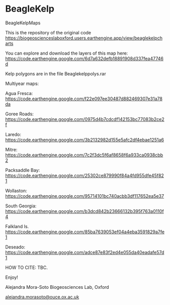 # BeagleKelp
BeagleKelpMaps

This is the repository of the original code https://biogeoscienceslaboxford.users.earthengine.app/view/beaglekelpcharts

You can explore and download the layers of this map here: https://code.earthengine.google.com/6d7a632defb18891908d337fea47746d 

Kelp polygons are in the file Beaglekelppolys.rar

Multiyear maps: 

Agua Fresca: https://code.earthengine.google.com/f22e097ee30487d882469307e31a78da 

Goree Roads: https://code.earthengine.google.com/0975d4b7cdcdf142153bc77083b2ce2f 

Laredo: https://code.earthengine.google.com/3b2132982d155e5afc2df4ebae1251a6

Mitre: https://code.earthengine.google.com/7c2f3dc5f6af8658f6a933ca0938cbb2

Packsaddle Bay: https://code.earthengine.google.com/25302ce879990f84a4fd955dfe45f821

Wollaston: https://code.earthengine.google.com/95714101bc740acbb3df117652ea5e37 

South Georgia: https://code.earthengine.google.com/b3dcd842b23666132b395f763a0110f4 

Falkland Is. https://code.earthengine.google.com/85ba7639053ef04a4eba3591829a7fe1 

Deseado: https://code.earthengine.google.com/adce87e83f2ed4e055da40eadafe57d1


HOW TO CITE: TBC. 

Enjoy!

Alejandra Mora-Soto
Biogeosciences Lab, Oxford

alejandra.morasoto@ouce.ox.ac.uk
